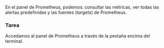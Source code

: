 En el panel de Prometheus, podemos: consultar las métricas, ver todas las alertas predefinidas y las fuentes (_targets_) de Prometheus.

### Tarea

Accedamos al panel de Prometheus a través de la pestaña encima del terminal. 
